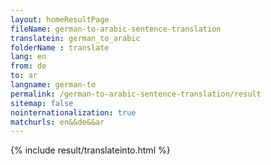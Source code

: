 ```yaml
---
layout: homeResultPage
fileName: german-to-arabic-sentence-translation
translatein: german_to_arabic
folderName : translate
lang: en
from: de
to: ar
langname: german-to
permalink: /german-to-arabic-sentence-translation/result
sitemap: false
nointernationalization: true
matchurls: en&&de&&ar
---
```

{% include result/translateinto.html %}

<script src="/js/result/translation.js" data-foldername="{{page.folderName}}" data-lang="{{page.lang}}"></script>
